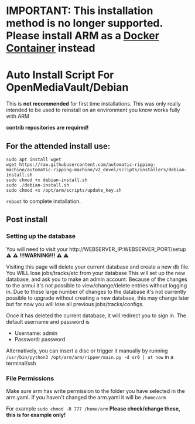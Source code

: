 # IMPORTANT: This installation method is no longer supported. Please install ARM as a [Docker Container](https://github.com/automatic-ripping-machine/automatic-ripping-machine/wiki/docker) instead

# Auto Install Script For OpenMediaVault/Debian

This is **not recommended** for first time installations. This was only really intended to be used to reinstall on an environment you know works fully with ARM

**contrib repositories are required!**

## For the attended install use:
 ```
sudo apt install wget
wget https://raw.githubusercontent.com/automatic-ripping-machine/automatic-ripping-machine/v2_devel/scripts/installers/debian-install.sh
sudo chmod +x debian-install.sh
sudo ./debian-install.sh
sudo chmod +x /opt/arm/scripts/update_key.sh
 ```
 ```reboot``` 
 to complete installation.


## Post install

### Setting up the database
You will need to visit your http://WEBSERVER_IP:WEBSERVER_PORT/setup  
							&#x26A0; &#x26A0; **!!!WARNING!!!** &#x26A0; &#x26A0;  					

Visiting this page will delete your current database and create a new db file. You WILL lose jobs/tracks/etc from your database
This will set up the new database, and ask you to make an admin account. Because of the changes to the armui it's not possible to view/change/delete entries without logging in. 
Due to these large number of changes to the database it's not currently possible to upgrade without creating a new database, this may change later
but for now you will lose all previous jobs/tracks/configs.

Once it has deleted the current database, it will redirect you to sign in. The default username and password is

- Username: admin 
- Password: password


Alternatively, you can insert a disc or trigger it manually by running 
`/usr/bin/python3 /opt/arm/arm/ripper/main.py -d sr0 | at now` in a terminal/ssh

### File Permissions 

Make sure arm has write permission to the folder you have selected in the arm.yaml. If you haven't changed the arm.yaml it will be `/home/arm`

For example `sudo chmod -R 777 /home/arm` **Please check/change these, this is for example only!**